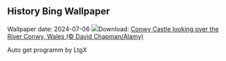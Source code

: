 ## History Bing Wallpaper
Wallpaper date: 2024-07-06
![](https://www.bing.com/th?id=OHR.ConwyRiver_EN-IN8974486695_UHD.jpg&w=1000)Download: [Conwy Castle looking over the River Conwy, Wales (© David Chapman/Alamy)](https://www.bing.com/th?id=OHR.ConwyRiver_EN-IN8974486695_UHD.jpg)

Auto get programm by LtgX

